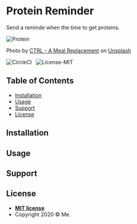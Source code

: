 # Protein Reminder

Send a reminde when the time to get proteins.


![Protein](https://github.com/takakd/protein-reminder/blob/master/website/ctrl-a-meal-replacement-03e4RajfFAE-unsplash.jpg?raw=true)

<span>Photo by <a href="https://unsplash.com/@drinkctrl?utm_source=unsplash&amp;utm_medium=referral&amp;utm_content=creditCopyText">CTRL - A Meal Replacement</a> on <a href="https://unsplash.com/s/photos/protein?utm_source=unsplash&amp;utm_medium=referral&amp;utm_content=creditCopyText">Unsplash</a></span>

<!-- ![GitHub Actions](https://img.shields.io/github/workflow/status/takakd/sandbox/echo)
&nbsp;&nbsp;![GitHub Actions](https://img.shields.io/github/workflow/status/takakd/sandbox/echo)
&nbsp;&nbsp;![Badge-Rhs](https://img.shields.io/badge/Badge-Rhs-orange?style=flat)
&nbsp;&nbsp;![Badge-Rhs](https://img.shields.io/badge/Badge-Rhs-orange?style=flat)
&nbsp;&nbsp; -->
![CircleCI](https://circleci.com/gh/takakd/protein-reminder.svg?style=shield&circle-token=195739304092ae914a95802605704f56171b0627)
&nbsp;
![License-MIT](https://img.shields.io/badge/License-MIT-informational?style=flat)

## Table of Contents

- [Installation](#installation)
- [Usage](#usage)
- [Support](#support)
- [License](#license)


## Installation


## Usage


## Support


## License

- **[MIT license](http://opensource.org/licenses/mit-license.php)**
- Copyright 2020 © Me.

